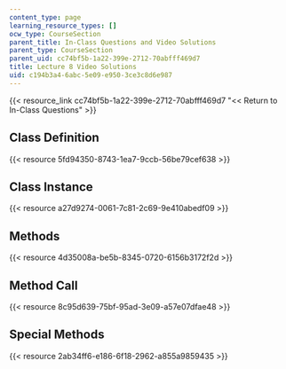 ```yaml
---
content_type: page
learning_resource_types: []
ocw_type: CourseSection
parent_title: In-Class Questions and Video Solutions
parent_type: CourseSection
parent_uid: cc74bf5b-1a22-399e-2712-70abfff469d7
title: Lecture 8 Video Solutions
uid: c194b3a4-6abc-5e09-e950-3ce3c8d6e987
---
```


{{< resource_link cc74bf5b-1a22-399e-2712-70abfff469d7 "\<\< Return to In-Class Questions" >}}

Class Definition
----------------

{{< resource 5fd94350-8743-1ea7-9ccb-56be79cef638 >}}

Class Instance
--------------

{{< resource a27d9274-0061-7c81-2c69-9e410abedf09 >}}

Methods
-------

{{< resource 4d35008a-be5b-8345-0720-6156b3172f2d >}}

Method Call
-----------

{{< resource 8c95d639-75bf-95ad-3e09-a57e07dfae48 >}}

Special Methods
---------------

{{< resource 2ab34ff6-e186-6f18-2962-a855a9859435 >}}